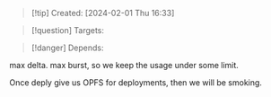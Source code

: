
>[!tip] Created: [2024-02-01 Thu 16:33]

>[!question] Targets: 

>[!danger] Depends: 

max delta.
max burst, so we keep the usage under some limit.

Once deply give us OPFS for deployments, then we will be smoking.